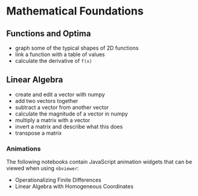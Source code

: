 # Mathematical Foundations

## Functions and Optima
* graph some of the typical shapes of 2D functions
* link a function with a table of values
* calculate the derivative of `f(x)`

## Linear Algebra
* create and edit a vector with numpy 
* add two vectors together
* subtract a vector from another vector
* calculate the magnitude of a vector in numpy
* multiply a matrix with a vector
* invert a matrix and describe what this does
* transpose a matrix

### Animations
The following notebooks contain JavaScript animation widgets that can be viewed when using `nbviewer`:
* Operationalizing Finite Differences
* Linear Algebra with Homogeneous Coordinates